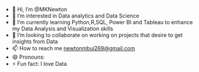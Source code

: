 - 👋 Hi, I’m @MKNewton
- 👀 I’m interested in Data analytics and Data Science
- 🌱 I’m currently learning Python,R,SQL, Power BI and Tableau to enhance my Data Analysis and Visualization skills
- 💞️ I’m looking to collaborate on working on projects that desire to get insights from Data
- 📫 How to reach me newtonmbui269@gmail.com
- 😄 Pronouns: 
- ⚡ Fun fact: I love Data

<!---
MKNewton/MKNewton is a ✨ special ✨ repository because its `README.md` (this file) appears on your GitHub profile.
You can click the Preview link to take a look at your changes.
--->
